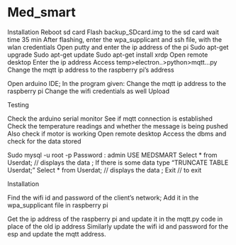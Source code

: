 # Med_smart
Installation
Reboot sd card
Flash backup_SDcard.img to the sd card wait time 35 min
After flashing, enter the wpa_supplicant and ssh file, with the wlan credentials
Open putty and enter the ip address of the pi
Sudo apt-get upgrade
Sudo apt-get update
Sudo apt-get install xrdp
Open remote desktop
Enter the ip address
Access temp&gt;electron..&gt;python&gt;mqtt...py
Change the mqtt ip address to the raspberry pi’s address

Open arduino IDE;
In the program given:
Change the mqtt ip address to the raspberry pi
Change the wifi credentials as well
Upload

Testing

Check the arduino serial monitor
See if mqtt connection is established
Check the temperature readings and whether the message is being pushed
Also check if motor is working
Open remote desktop
Access the dbms and check for the data stored

Sudo mysql -u root -p
Password : admin
USE MEDSMART
Select * from Userdat; // displays the data ;
If there is some data type “TRUNCATE TABLE Userdat;”
Select * from Userdat; // displays the data ;
Exit // to exit

Installation

Find the wifi id and password of the client’s network;
Add it in the wpa_supplicant file in raspberry pi

Get the ip address of the raspberry pi and update it in the mqtt.py code in place
of the old ip address
Similarly update the wifi id and password for the esp and update the mqtt
address.

